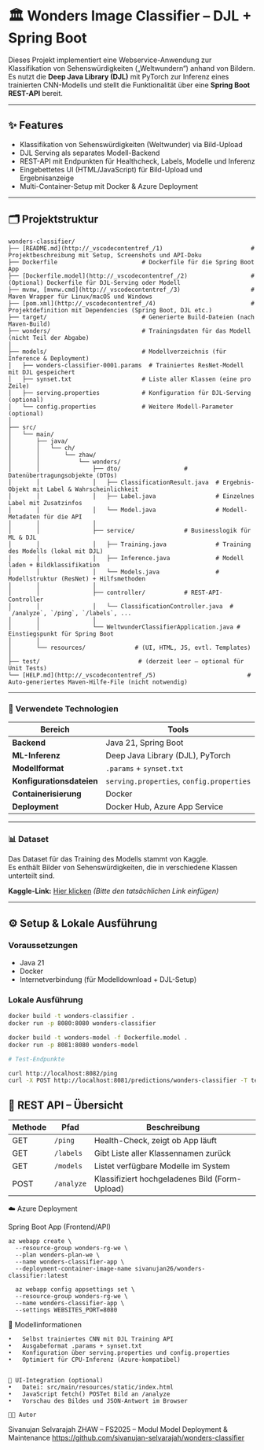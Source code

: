 # 🏛️ Wonders Image Classifier – DJL + Spring Boot

Dieses Projekt implementiert eine Webservice-Anwendung zur Klassifikation von Sehenswürdigkeiten („Weltwundern“) anhand von Bildern.  
Es nutzt die **Deep Java Library (DJL)** mit PyTorch zur Inferenz eines trainierten CNN-Modells und stellt die Funktionalität über eine **Spring Boot REST-API** bereit.

---

## ✨ Features

- Klassifikation von Sehenswürdigkeiten (Weltwunder) via Bild-Upload
- DJL Serving als separates Modell-Backend
- REST-API mit Endpunkten für Healthcheck, Labels, Modelle und Inferenz
- Eingebettetes UI (HTML/JavaScript) für Bild-Upload und Ergebnisanzeige
- Multi-Container-Setup mit Docker & Azure Deployment

---

## 🗂️ Projektstruktur

```plaintext
wonders-classifier/
├── [README.md](http://_vscodecontentref_/1)                         # Projektbeschreibung mit Setup, Screenshots und API-Doku
├── Dockerfile                        # Dockerfile für die Spring Boot App
├── [Dockerfile.model](http://_vscodecontentref_/2)                  # (Optional) Dockerfile für DJL-Serving oder Modell
├── mvnw, [mvnw.cmd](http://_vscodecontentref_/3)                    # Maven Wrapper für Linux/macOS und Windows
├── [pom.xml](http://_vscodecontentref_/4)                           # Projektdefinition mit Dependencies (Spring Boot, DJL etc.)
├── target/                           # Generierte Build-Dateien (nach Maven-Build)
├── wonders/                          # Trainingsdaten für das Modell (nicht Teil der Abgabe)
│
├── models/                           # Modellverzeichnis (für Inference & Deployment)
│   ├── wonders-classifier-0001.params  # Trainiertes ResNet-Modell mit DJL gespeichert
│   ├── synset.txt                    # Liste aller Klassen (eine pro Zeile)
│   ├── serving.properties            # Konfiguration für DJL-Serving (optional)
│   └── config.properties             # Weitere Modell-Parameter (optional)
│
├── src/
│   └── main/
│       ├── java/
│       │   └── ch/
│       │       └── zhaw/
│       │           └── wonders/
│       │               ├── dto/                  # Datenübertragungsobjekte (DTOs)
│       │               │   ├── ClassificationResult.java  # Ergebnis-Objekt mit Label & Wahrscheinlichkeit
│       │               │   ├── Label.java                 # Einzelnes Label mit Zusatzinfos
│       │               │   └── Model.java                 # Modell-Metadaten für die API
│       │               │
│       │               ├── service/              # Businesslogik für ML & DJL
│       │               │   ├── Training.java              # Training des Modells (lokal mit DJL)
│       │               │   ├── Inference.java             # Modell laden + Bildklassifikation
│       │               │   └── Models.java                # Modellstruktur (ResNet) + Hilfsmethoden
│       │               │
│       │               ├── controller/           # REST-API-Controller
│       │               │   └── ClassificationController.java  # `/analyze`, `/ping`, `/labels`, ...
│       │               │
│       │               └── WeltwunderClassifierApplication.java # Einstiegspunkt für Spring Boot
│       │
│       └── resources/              # (UI, HTML, JS, evtl. Templates)
│
├── test/                            # (derzeit leer – optional für Unit Tests)
└── [HELP.md](http://_vscodecontentref_/5)                          # Auto-generiertes Maven-Hilfe-File (nicht notwendig)
```
---

### 🧠 Verwendete Technologien

| Bereich              | Tools                                                 |
|----------------------|-------------------------------------------------------|
| **Backend**          | Java 21, Spring Boot                                  |
| **ML-Inferenz**      | Deep Java Library (DJL), PyTorch                      |
| **Modellformat**     | `.params` + `synset.txt`                              |
| **Konfigurationsdateien** | `serving.properties`, `config.properties`       |
| **Containerisierung**| Docker                                                |
| **Deployment**       | Docker Hub, Azure App Service                         |

---

### 📊 Dataset

Das Dataset für das Training des Modells stammt von Kaggle.  
Es enthält Bilder von Sehenswürdigkeiten, die in verschiedene Klassen unterteilt sind.

**Kaggle-Link:** [Hier klicken](https://www.kaggle.com/datasets/balabaskar/wonders-of-the-world-image-classification) *(Bitte den tatsächlichen Link einfügen)*

---

## ⚙️ Setup & Lokale Ausführung

### Voraussetzungen

- Java 21
- Docker
- Internetverbindung (für Modelldownload + DJL-Setup)

### Lokale Ausführung

```bash
docker build -t wonders-classifier .
docker run -p 8080:8080 wonders-classifier

docker build -t wonders-model -f Dockerfile.model .
docker run -p 8081:8080 wonders-model

# Test-Endpunkte

curl http://localhost:8082/ping
curl -X POST http://localhost:8081/predictions/wonders-classifier -T test.jpg
```

## 🧪 REST API – Übersicht

| Methode | Pfad       | Beschreibung                                |
|---------|------------|---------------------------------------------|
| GET     | `/ping`    | Health-Check, zeigt ob App läuft            |
| GET     | `/labels`  | Gibt Liste aller Klassennamen zurück        |
| GET     | `/models`  | Listet verfügbare Modelle im System         |
| POST    | `/analyze` | Klassifiziert hochgeladenes Bild (Form-Upload) |

☁️ Azure Deployment

Spring Boot App (Frontend/API)
```
az webapp create \
  --resource-group wonders-rg-we \
  --plan wonders-plan-we \
  --name wonders-classifier-app \
  --deployment-container-image-name sivanujan26/wonders-classifier:latest

  az webapp config appsettings set \
  --resource-group wonders-rg-we \
  --name wonders-classifier-app \
  --settings WEBSITES_PORT=8080
```


  🧾 Modellinformationen

	•	Selbst trainiertes CNN mit DJL Training API
	•	Ausgabeformat .params + synset.txt
	•	Konfiguration über serving.properties und config.properties
	•	Optimiert für CPU-Inferenz (Azure-kompatibel)


    📸 UI-Integration (optional)
	•	Datei: src/main/resources/static/index.html
	•	JavaScript fetch() POSTet Bild an /analyze
	•	Vorschau des Bildes und JSON-Antwort im Browser

    👨‍💻 Autor

Sivanujan Selvarajah
ZHAW – FS2025 – Modul Model Deployment & Maintenance
https://github.com/sivanujan-selvarajah/wonders-classifier

